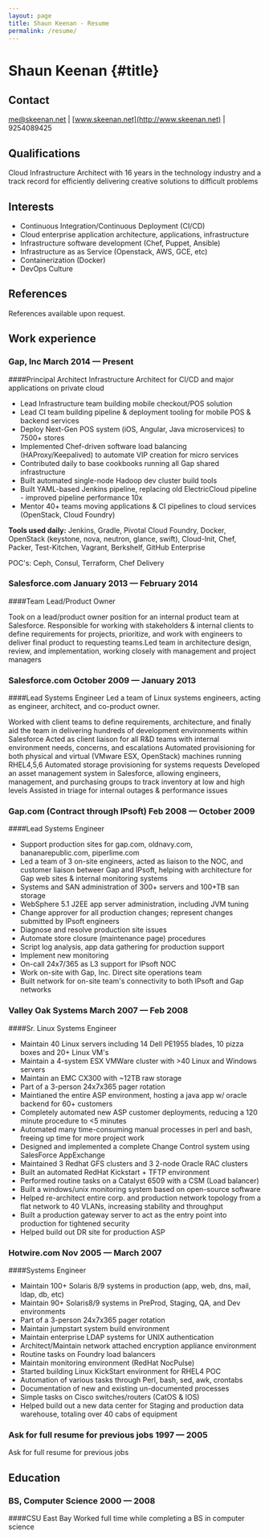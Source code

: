 ```yaml
---
layout: page
title: Shaun Keenan - Resume
permalink: /resume/
---
```


Shaun Keenan {#title}
============

Contact
-------

[me@skeenan.net](mailto:me@skeenan.net) | [www.skeenan.net](http://www.skeenan.net) | 9254089425

Qualifications
--------------

Cloud Infrastructure Architect with 16 years in the technology industry
and a track record for efficiently delivering creative solutions to
difficult problems

Interests
---------

* Continuous Integration/Continuous Deployment (CI/CD)
* Cloud enterprise application architecture, applications, infrastructure
* Infrastructure software development (Chef, Puppet, Ansible)
* Infrastructure as as Service (Openstack, AWS, GCE, etc)
* Containerization (Docker)
* DevOps Culture

References
----------

References available upon request.

Work experience
---------------

### Gap, Inc March 2014 — Present

####Principal Architect
Infrastructure Architect for CI/CD and major applications on private cloud

* Lead Infrastructure team building mobile checkout/POS solution
* Lead CI team building pipeline & deployment tooling for mobile POS &
backend services
* Deploy Next-Gen POS system (iOS, Angular, Java microservices) to 7500+ stores
* Implemented Chef-driven software load balancing (HAProxy/Keepalived)
to automate VIP creation for micro services
* Contributed daily to base cookbooks running all Gap shared infrastructure
* Built automated single-node Hadoop dev cluster build tools
* Built YAML-based Jenkins pipeline, replacing old ElectricCloud pipeline -
improved pipeline performance 10x
* Mentor 40+ teams moving applications & CI pipelines to cloud services (OpenStack, Cloud Foundry)

**Tools used daily:**
Jenkins, Gradle, Pivotal Cloud Foundry, Docker,
OpenStack (keystone, nova, neutron, glance, swift), Cloud-Init,
Chef, Packer, Test-Kitchen, Vagrant, Berkshelf,
GitHub Enterprise

POC's: Ceph, Consul, Terraform, Chef Delivery

### Salesforce.com January 2013 — February 2014

####Team Lead/Product Owner

Took on a lead/product owner position for an
internal product team at Salesforce. Responsible for working with
stakeholders & internal clients to define requirements for projects,
prioritize, and work with engineers to deliver final product to
requesting teams.Led team in architecture design, review, and
implementation, working closely with management and project managers

### Salesforce.com October 2009 — January 2013

####Lead Systems Engineer
Led a team of Linux systems engineers, acting as
engineer, architect, and co-product owner. 

Worked with client teams to
define requirements, architecture, and finally aid the team in
delivering hundreds of development environments within Salesforce
Acted as client liaison for all R&D teams with internal environment
needs, concerns, and escalations
Automated provisioning for both physical and virtual (VMware ESX,
OpenStack) machines running RHEL4,5,6
Automated storage provisioning for systems requests
Developed an asset management system in Salesforce, allowing engineers,
management, and purchasing groups to track inventory at low and high
levels
Assisted in triage for internal outages & performance issues

### Gap.com (Contract through IPsoft) Feb 2008 — October 2009

####Lead Systems Engineer

*   Support production sites for gap.com, oldnavy.com,
    bananarepublic.com, piperlime.com
*   Led a team of 3 on-site engineers, acted as liaison to the NOC, and
    customer liaison betweer Gap and IPsoft, helping with architecture
    for Gap web sites & internal monitoring systems
*   Systems and SAN administration of 300+ servers and 100+TB san
    storage
*   WebSphere 5.1 J2EE app server administration, including JVM tuning
*   Change approver for all production changes; represent changes
    submitted by IPsoft engineers
*   Diagnose and resolve production site issues
*   Automate store closure (maintenance page) procedures
*   Script log analysis, app data gathering for production support
*   Implement new monitoring
*   On-call 24x7/365 as L3 support for IPsoft NOC
*   Work on-site with Gap, Inc. Direct site operations team
*   Built network for on-site team's connectivity to both IPsoft and Gap
    networks

### Valley Oak Systems March 2007 — Feb 2008

####Sr. Linux Systems Engineer

*   Maintain 40 Linux servers including 14 Dell PE1955 blades, 10 pizza
    boxes and 20+ Linux VM's
*   Maintain a 4-system ESX VMWare cluster with >40 Linux and Windows
    servers
*   Maintain an EMC CX300 with ~12TB raw storage
*   Part of a 3-person 24x7x365 pager rotation
*   Maintianed the entire ASP environment, hosting a java app w/ oracle
    backend for 60+ customers
*   Completely automated new ASP customer deployments, reducing a 120
    minute procedure to <5 minutes
*   Automated many time-consuming manual processes in perl and bash,
    freeing up time for more project work
*   Designed and implemented a complete Change Control system using
    SalesForce AppExchange
*   Maintained 3 Redhat GFS clusters and 3 2-node Oracle RAC clusters
*   Built an automated RedHat Kickstart + TFTP environment
*   Performed routine tasks on a Catalyst 6509 with a CSM (Load
    balancer)
*   Built a windows/unix monitoring system based on open-source
    software
*   Helped re-architect entire corp. and production network topology
    from a flat network to 40 VLANs, increasing stability and
    throughput
*   Built a production gateway server to act as the entry point into
    production for tightened security
*   Helped build out DR site for production ASP

### Hotwire.com Nov 2005 — March 2007

####Systems Engineer

*   Maintain 100+ Solaris 8/9 systems in production (app, web, dns,
    mail, ldap, db, etc)
*   Maintain 90+ Solaris8/9 systems in PreProd, Staging, QA, and Dev
    environments
*   Part of a 3-person 24x7x365 pager rotation
*   Maintain jumpstart system build environment
*   Maintain enterprise LDAP systems for UNIX authentication
*   Architect/Maintain network attached encryption appliance
    environment
*   Routine tasks on Foundry load balancers
*   Maintain monitoring environment (RedHat NocPulse)
*   Started building Linux KickStart environment for RHEL4 POC
*   Automation of various tasks through Perl, bash, sed, awk, crontabs
*   Documentation of new and existing un-documented processes
*   Simple tasks on Cisco switches/routers (CatOS & IOS)
*   Helped build out a new data center for Staging and production data
    warehouse, totaling over 40 cabs of equipment

### Ask for full resume for previous jobs 1997 — 2005

Ask for full resume for previous jobs

Education
---------

### BS, Computer Science 2000 — 2008

####CSU East Bay
Worked full time while completing a BS in computer science

